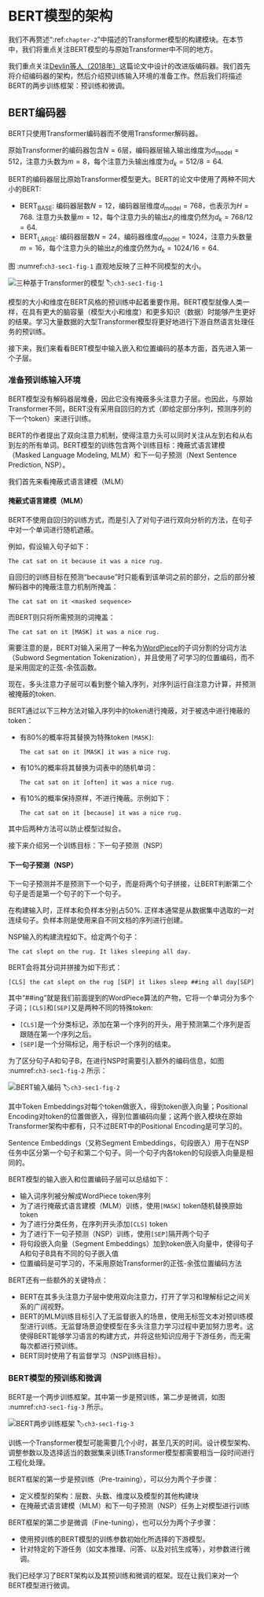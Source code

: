 # BERT模型的架构

我们不再赘述“:ref:`chapter-2`”中描述的Transformer模型的构建模块。在本节中，我们将重点关注BERT模型的与原始Transformer中不同的地方。

我们重点关注[Devlin等人（2018年）](https://arxiv.org/pdf/1810.04805.pdf)这篇论文中设计的改进版编码器。我们首先将介绍编码器的架构，然后介绍预训练输入环境的准备工作。然后我们将描述BERT的两步训练框架：预训练和微调。

## BERT编码器

BERT只使用Transformer编码器而不使用Transformer解码器。

原始Transformer的编码器包含$N=6$层，编码器层输入输出维度为$d_\text{model}=512$，注意力头数为$m=8$，每个注意力头输出维度为$d_k=512/8=64$.

BERT的编码器层比原始Transformer模型更大。BERT的论文中使用了两种不同大小的BERT:

- $\text{BERT}_\text{BASE}$: 编码器层数$N=12$，编码器层维度$d_\text{model}=768$，也表示为$H=768$. 注意力头数量$m=12$，每个注意力头的输出$z_i$的维度仍然为$d_k=768/12=64$.
- $\text{BERT}_\text{LARGE}$: 编码器层数$N=24$，编码器维度$d_\text{model}=1024$，注意力头数量$m=16$，每个注意力头的输出$z_i$的维度仍然为$d_k=1024/16=64$.

图 :numref:`ch3-sec1-fig-1` 直观地反映了三种不同模型的大小。

![三种基于Transformer的模型](screenshots/2024-04-08-10-57-30.png)
:label:`ch3-sec1-fig-1`

模型的大小和维度在BERT风格的预训练中起着重要作用。BERT模型就像人类一样，在具有更大的脑容量（模型大小和维度）和更多知识（数据）时能够产生更好的结果。学习大量数据的大型Transformer模型将更好地进行下游自然语言处理任务的预训练。

接下来，我们来看看BERT模型中输入嵌入和位置编码的基本方面，首先进入第一个子层。

### 准备预训练输入环境

BERT模型没有解码器层堆叠，因此它没有掩蔽多头注意力子层。也因此，与原始Transformer不同，BERT没有采用自回归的方式（即给定部分序列，预测序列的下一个token）来进行训练。

BERT的作者提出了双向注意力机制，使得注意力头可以同时关注从左到右和从右到左的所有单词。BERT模型的训练包含两个训练目标：掩蔽式语言建模（Masked Language Modeling, MLM）和下一句子预测（Next Sentence Prediction, NSP）。

我们首先来看掩蔽式语言建模（MLM）

#### 掩蔽式语言建模（MLM）

BERT不使用自回归的训练方式，而是引入了对句子进行双向分析的方法，在句子中对一个单词进行随机遮蔽。

例如，假设输入句子如下：

```
The cat sat on it because it was a nice rug.
```

自回归的训练目标在预测“because”时只能看到该单词之前的部分，之后的部分被解码器中的掩蔽注意力机制所掩盖：

```
The cat sat on it <masked sequence>
```

而BERT则只将所需预测的词掩盖：

```
The cat sat on it [MASK] it was a nice rug.
```

需要注意的是，BERT对输入采用了一种名为[WordPiece](https://huggingface.co/learn/nlp-course/en/chapter6/6)的子词分割的分词方法（Subword Segmentation Tokenization），并且使用了可学习的位置编码，而不是采用固定的正弦-余弦函数。

现在，多头注意力子层可以看到整个输入序列，对序列运行自注意力计算，并预测被掩蔽的token.

BERT通过以下三种方法对输入序列中的token进行掩蔽，对于被选中进行掩蔽的token：

- 有80%的概率将其替换为特殊token `[MASK]`:
  ```
  The cat sat on it [MASK] it was a nice rug.
  ```
- 有10%的概率将其替换为词表中的随机单词：
  ```
  The cat sat on it [often] it was a nice rug.
  ```
- 有10%的概率保持原样，不进行掩蔽。示例如下：
  ```
  The cat sat on it [because] it was a nice rug.
  ```

其中后两种方法可以防止模型过拟合。

接下来介绍另一个训练目标：下一句子预测（NSP）

#### 下一句子预测（NSP）

下一句子预测并不是预测下一个句子，而是将两个句子拼接，让BERT判断第二个句子是否是第一个句子的下一个句子。

在构建输入时，正样本和负样本分别占50%. 正样本通常是从数据集中选取的一对连续句子。负样本则是使用来自不同文档的序列进行创建。

NSP输入的构建流程如下。给定两个句子：

```
The cat slept on the rug. It likes sleeping all day.
```

BERT会将其分词并拼接为如下形式：

```
[CLS] the cat slept on the rug [SEP] it likes sleep ##ing all day[SEP]
```

其中“##ing”就是我们前面提到的WordPiece算法的产物，它将一个单词分为多个子词；`[CLS]`和`[SEP]`又是两种不同的特殊token:

- `[CLS]`是一个分类标记，添加在第一个序列的开头，用于预测第二个序列是否跟随在第一个序列之后。
- `[SEP]`是一个分隔标记，用于标识一个序列的结束。

为了区分句子A和句子B，在进行NSP时需要引入额外的编码信息，如图 :numref:`ch3-sec1-fig-2` 所示：

![BERT输入编码](screenshots/2024-04-08-13-07-46.png)
:label:`ch3-sec1-fig-2`

其中Token Embeddings对每个token做嵌入，得到token嵌入向量；Positional Encoding对token的位置做嵌入，得到位置编码向量；这两个嵌入模块在原始Transformer架构中都有，只不过BERT中的Positional Encoding是可学习的。

Sentence Embeddings（又称Segment Embeddings，句段嵌入）用于在NSP任务中区分第一个句子和第二个句子。同一个句子内各token的句段嵌入向量是相同的。

BERT模型的输入嵌入和位置编码子层可以总结如下：

- 输入词序列被分解成WordPiece token序列
- 为了进行掩蔽式语言建模（MLM）训练，使用`[MASK]` token随机替换原始token
- 为了进行分类任务，在序列开头添加`[CLS]` token
- 为了进行下一句子预测（NSP）训练，使用`[SEP]`隔开两个句子
- 将句段嵌入向量（Segment Embeddings）加到token嵌入向量中，使得句子A和句子B具有不同的句子嵌入值
- 位置编码是可学习的，不采用原始Transformer的正弦-余弦位置编码方法

BERT还有一些额外的关键特点：

- BERT在其多头注意力子层中使用双向注意力，打开了学习和理解标记之间关系的广阔视野。
- BERT的MLM训练目标引入了无监督嵌入的场景，使用无标签文本对预训练模型进行训练。无监督场景迫使模型在多头注意力学习过程中更加努力思考。这使得BERT能够学习语言的构建方式，并将这些知识应用于下游任务，而无需每次都进行预训练。
- BERT同时使用了有监督学习（NSP训练目标）。

### BERT模型的预训练和微调

BERT是一个两步训练框架。其中第一步是预训练，第二步是微调，如图 :numref:`ch3-sec1-fig-3` 所示。

![BERT两步训练框架](screenshots/2024-04-08-14-33-40.png)
:label:`ch3-sec1-fig-3`

训练一个Transformer模型可能需要几个小时，甚至几天的时间。设计模型架构、调整参数以及选择适当的数据集来训练Transformer模型都需要相当一段时间进行工程化处理。

BERT框架的第一步是预训练（Pre-training），可以分为两个子步骤：

- 定义模型的架构：层数、头数、维度以及模型的其他构建块
- 在掩蔽式语言建模（MLM）和下一句子预测（NSP）任务上对模型进行训练

BERT框架的第二步是微调（Fine-tuning），也可以分为两个子步骤：

- 使用预训练的BERT模型的训练参数初始化所选择的下游模型。
- 针对特定的下游任务（如文本推理、问答、以及对抗生成等），对参数进行微调。

我们已经学习了BERT架构以及其预训练和微调的框架。现在让我们来对一个BERT模型进行微调。
